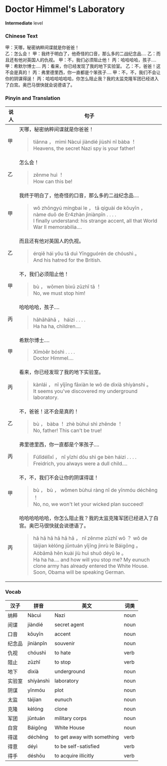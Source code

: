 # Doctor Himmel's Laboratory
**Intermediate** level
### Chinese Text
甲：天哪，秘密纳粹间谍就是你爸爸！<br />乙：怎么会！
甲：我终于明白了，他奇怪的口音，那么多的二战纪念品....
乙：而且还有他对英国人的仇视。
甲：不，我们必须阻止他！
丙：哈哈哈哈，孩子....
甲：希默尔博士....
丙：看来，你已经发现了我的地下实验室。
乙：不，爸爸！这不会是真的！
丙：弗里德里西，你一直都是个笨孩子....
甲：不，不，我们不会让你的阴谋得逞！
丙：哈哈哈哈哈哈，你怎么阻止我？我的太监克隆军团已经进入了白宫。奥巴马很快就会说德语了。

### Pinyin and Translation
|说人|句子|
|----|----|
|甲|天哪，秘密纳粹间谍就是你爸爸！<blockquote>tiānna ， mìmì Nàcuì jiàndié jiùshì nǐ bàba ！<br />Heavens, the secret Nazi spy is your father!</blockquote>|
|乙|怎么会！<blockquote>zěnme huì ！<br />How can this be!</blockquote>|
|甲|我终于明白了，他奇怪的口音，那么多的二战纪念品....<blockquote>wǒ zhōngyú míngbai le ， tā qíguài de kǒuyīn ， nàme duō de Er4zhàn jìniànpǐn . . . .<br />I finally understand: his strange accent, all that World War II memorabilia....</blockquote>|
|乙|而且还有他对英国人的仇视。<blockquote>érqiě hái yǒu tā duì Yīngguórén de chóushì 。<br />And his hatred for the British.</blockquote>|
|甲|不，我们必须阻止他！<blockquote>bù ， wǒmen bìxū zǔzhǐ tā ！<br />No, we must stop him!</blockquote>|
|丙|哈哈哈哈，孩子....<blockquote>hāhāhāhā ， háizi . . . .<br />Ha ha ha, children....</blockquote>|
|甲|希默尔博士....<blockquote>Xīmòěr bóshì . . . .<br />Doctor Himmel....</blockquote>|
|丙|看来，你已经发现了我的地下实验室。<blockquote>kànlái ， nǐ yǐjīng fāxiàn le wǒ de dìxià shíyànshì 。<br />It seems you've discovered my underground laboratory.</blockquote>|
|乙|不，爸爸！这不会是真的！<blockquote>bù ， bàba ！ zhè bùhuì shì zhēnde ！<br />No, father! This can't be true!</blockquote>|
|丙|弗里德里西，你一直都是个笨孩子....<blockquote>Fúlǐdélǐxī ， nǐ yīzhí dōu shì ge bèn háizi . . . .<br />Freidrich, you always were a dull child....</blockquote>|
|甲|不，不，我们不会让你的阴谋得逞！<blockquote>bù ， bù ， wǒmen bùhuì ràng nǐ de yīnmóu déchěng ！<br />No, no, we won't let your wicked plan succeed!</blockquote>|
|丙|哈哈哈哈哈哈，你怎么阻止我？我的太监克隆军团已经进入了白宫。奥巴马很快就会说德语了。<blockquote>hā hā hā hā hā hā ， nǐ zěnme zǔzhǐ wǒ ？ wǒ de tàijian kèlóng jūntuán yǐjīng jìnrù le Báigōng 。 Aòbāmǎ hěn kuài jiù huì shuō déyǔ le 。<br />Ha ha ha.... and how will you stop me? My eunuch clone army has already entered the White House. Soon, Obama will be speaking German.</blockquote>|
### Vocab
|汉子|拼音|英文|词类|
|----|----|----|----|
|纳粹|Nàcuì|Nazi|noun|
|间谍|jiàndié|secret agent|noun|
|口音|kǒuyīn|accent|noun|
|纪念品|jìniànpǐn|souvenir|noun|
|仇视|chóushì|to hate|verb|
|阻止|zǔzhǐ|to stop|verb|
|地下|dìxià|underground|noun|
|实验室|shíyànshì|laboratory|noun|
|阴谋|yīnmóu|plot|noun|
|太监|tàijian|eunuch|noun|
|克隆|kèlóng|clone|noun|
|军团|jūntuán|military corps|noun|
|白宫|Báigōng|White House|noun|
|得逞|déchěng|to get away with something|verb|
|得意|déyì|to be self-satisfied|verb|
|得手|déshǒu|to acquire illicitly|verb|